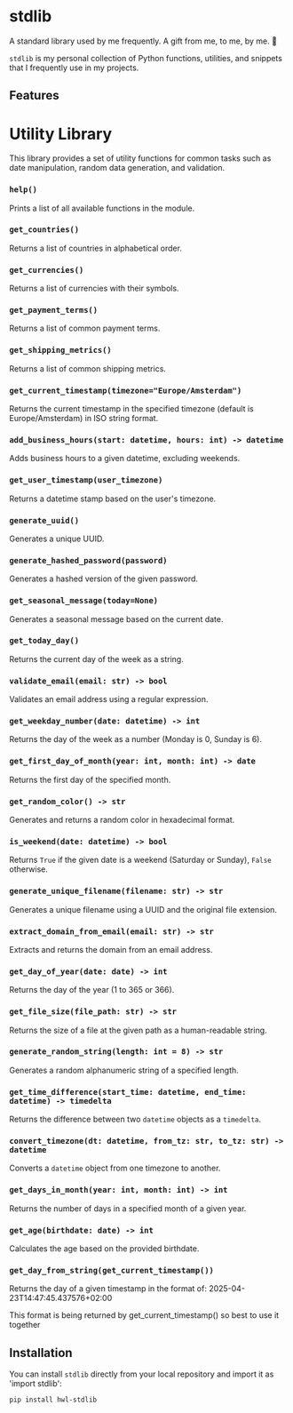 # stdlib

A standard library used by me frequently. A gift from me, to me, by me. 🎁

`stdlib` is my personal collection of Python functions, utilities, and snippets that I frequently use in my projects.

## Features

# Utility Library

This library provides a set of utility functions for common tasks such as date manipulation, random data generation, and validation.


### `help()`
Prints a list of all available functions in the module.

### `get_countries()`
Returns a list of countries in alphabetical order.

### `get_currencies()`
Returns a list of currencies with their symbols.

### `get_payment_terms()`
Returns a list of common payment terms.

### `get_shipping_metrics()`
Returns a list of common shipping metrics.

### `get_current_timestamp(timezone="Europe/Amsterdam")`
Returns the current timestamp in the specified timezone (default is Europe/Amsterdam) in ISO string format.

### `add_business_hours(start: datetime, hours: int) -> datetime`
Adds business hours to a given datetime, excluding weekends.

### `get_user_timestamp(user_timezone)`
Returns a datetime stamp based on the user's timezone.

### `generate_uuid()`
Generates a unique UUID.

### `generate_hashed_password(password)`
Generates a hashed version of the given password.

### `get_seasonal_message(today=None)`
Generates a seasonal message based on the current date.

### `get_today_day()`
Returns the current day of the week as a string.

### `validate_email(email: str) -> bool`
Validates an email address using a regular expression.

### `get_weekday_number(date: datetime) -> int`
Returns the day of the week as a number (Monday is 0, Sunday is 6).

### `get_first_day_of_month(year: int, month: int) -> date`
Returns the first day of the specified month.

### `get_random_color() -> str`
Generates and returns a random color in hexadecimal format.

### `is_weekend(date: datetime) -> bool`
Returns `True` if the given date is a weekend (Saturday or Sunday), `False` otherwise.

### `generate_unique_filename(filename: str) -> str`
Generates a unique filename using a UUID and the original file extension.

### `extract_domain_from_email(email: str) -> str`
Extracts and returns the domain from an email address.

### `get_day_of_year(date: date) -> int`
Returns the day of the year (1 to 365 or 366).

### `get_file_size(file_path: str) -> str`
Returns the size of a file at the given path as a human-readable string.

### `generate_random_string(length: int = 8) -> str`
Generates a random alphanumeric string of a specified length.

### `get_time_difference(start_time: datetime, end_time: datetime) -> timedelta`
Returns the difference between two `datetime` objects as a `timedelta`.

### `convert_timezone(dt: datetime, from_tz: str, to_tz: str) -> datetime`
Converts a `datetime` object from one timezone to another.

### `get_days_in_month(year: int, month: int) -> int`
Returns the number of days in a specified month of a given year.

### `get_age(birthdate: date) -> int`
Calculates the age based on the provided birthdate.

### `get_day_from_string(get_current_timestamp())`
Returns the day of a given timestamp in the format of: 2025-04-23T14:47:45.437576+02:00

This format is being returned by get_current_timestamp() so best to use it together

## Installation

You can install `stdlib` directly from your local repository and import it as 'import stdlib':

```bash
pip install hwl-stdlib


